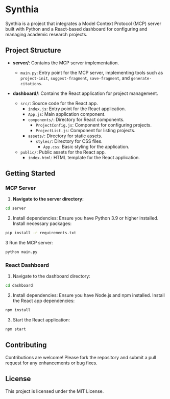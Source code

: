 # Synthia

Synthia is a project that integrates a Model Context Protocol (MCP) server built with Python and a React-based dashboard for configuring and managing academic research projects.

## Project Structure

- **server/**: Contains the MCP server implementation.
  - `main.py`: Entry point for the MCP server, implementing tools such as `project-init`, `suggest-fragment`, `save-fragment`, and `generate-citations`.

- **dashboard/**: Contains the React application for project management.
  - `src/`: Source code for the React app.
    - `index.js`: Entry point for the React application.
    - `App.js`: Main application component.
    - `components/`: Directory for React components.
      - `ProjectConfig.js`: Component for configuring projects.
      - `ProjectList.js`: Component for listing projects.
    - `assets/`: Directory for static assets.
      - `styles/`: Directory for CSS files.
        - `App.css`: Basic styling for the application.
  - `public/`: Public assets for the React app.
    - `index.html`: HTML template for the React application.

## Getting Started

### MCP Server

1. **Navigate to the server directory:**
```bash
cd server
```

2. Install dependencies:
Ensure you have Python 3.9 or higher installed. Install necessary packages:

```bash
pip install -r requirements.txt
```

3 Run the MCP server:

```bash
python main.py
```

### React Dashboard

1. Navigate to the dashboard directory:

```bash
cd dashboard
```

2. Install dependencies:
Ensure you have Node.js and npm installed. Install the React app dependencies:


```bash
npm install
```

3. Start the React application:

```bash
npm start
```

## Contributing

Contributions are welcome! Please fork the repository and submit a pull request for any enhancements or bug fixes.

## License

This project is licensed under the MIT License.
